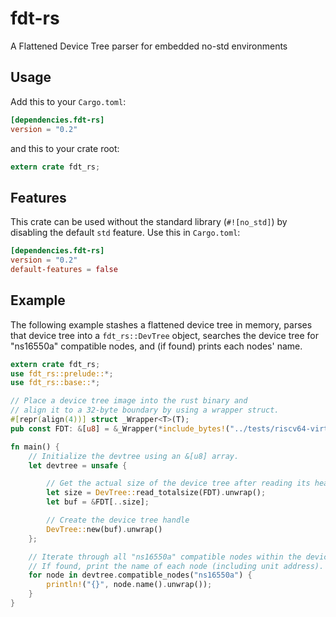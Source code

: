 # fdt-rs

A Flattened Device Tree parser for embedded no-std environments

## Usage

Add this to your `Cargo.toml`:

```toml
[dependencies.fdt-rs]
version = "0.2"
```

and this to your crate root:

```rust
extern crate fdt_rs;
```

## Features

This crate can be used without the standard library (`#![no_std]`) by disabling
the default `std` feature. Use this in `Cargo.toml`:

```toml
[dependencies.fdt-rs]
version = "0.2"
default-features = false
```

## Example

The following example stashes a flattened device tree in memory, parses that
device tree into a `fdt_rs::DevTree` object, searches the device tree for
"ns16550a" compatible nodes, and (if found) prints each nodes' name.

```rust
extern crate fdt_rs;
use fdt_rs::prelude::*;
use fdt_rs::base::*;

// Place a device tree image into the rust binary and
// align it to a 32-byte boundary by using a wrapper struct.
#[repr(align(4))] struct _Wrapper<T>(T);
pub const FDT: &[u8] = &_Wrapper(*include_bytes!("../tests/riscv64-virt.dtb")).0;

fn main() {
    // Initialize the devtree using an &[u8] array.
    let devtree = unsafe {

        // Get the actual size of the device tree after reading its header.
        let size = DevTree::read_totalsize(FDT).unwrap();
        let buf = &FDT[..size];

        // Create the device tree handle
        DevTree::new(buf).unwrap()
    };

    // Iterate through all "ns16550a" compatible nodes within the device tree.
    // If found, print the name of each node (including unit address).
    for node in devtree.compatible_nodes("ns16550a") {
        println!("{}", node.name().unwrap());
    }
}

```
